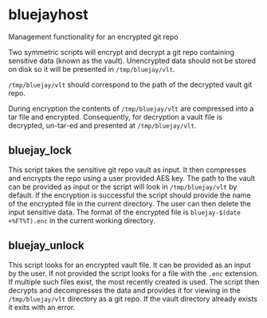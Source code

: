 # bluejayhost

Management functionality for an encrypted git repo

Two symmetric scripts will encrypt and decrypt a git repo containing sensitive
data (known as the vault). Unencrypted data should not be stored on disk so it
will be presented in `/tmp/bluejay/vlt`.

`/tmp/bluejay/vlt` should correspond to the path of the decrypted vault git repo.

During encryption the contents of `/tmp/bluejay/vlt` are compressed into a tar
file and encrypted. Consequently, for decryption a vault file is decrypted,
un-tar-ed and presented at `/tmp/bluejay/vlt`.

## bluejay_lock

This script takes the sensitive git repo vault as input. It then compresses and
encrypts the repo using a user provided AES key. The path to the vault can be provided as
input or the script will look in `/tmp/bluejay/vlt` by default. If the encryption is successful the
script should provide the name of the encrypted file in the current directory. The user can then
delete the input sensitive data. The format of the encrypted file is
`bluejay-$(date +%FT%T).enc` in the current working directory.


## bluejay_unlock

This script looks for an encrypted vault file. It can be provided as an input by the
user. If not provided the script looks for a file with the `.enc` extension. If multiple such files
exist, the most recently created is used. The script then decrypts and decompresses the data and
provides it for viewing in the `/tmp/bluejay/vlt` directory as a git repo. If the vault
directory already exists it exits with an error.
